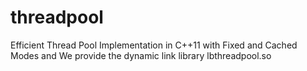 # threadpool
Efficient Thread Pool Implementation in C++11 with Fixed and Cached Modes
and We provide the dynamic link library lbthreadpool.so
